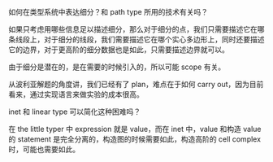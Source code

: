 如何在类型系统中表达细分？和 path type 所用的技术有关吗？

如果只考虑用哪些信息足以描述细分，那么对于细分的点，我们只需要描述它在哪条线段上，对于细分的线段，我们需要描述它在哪个实心多边形上，同时还要描述它的边界，对于更高阶的细分数据也是如此，只需要描述边界就可以。

由于细分是潜在的，是在需要的时候引入的，所以可能 scope 有关。

从波利亚解题的角度讲，我们已经有了 plan，难点在于如何 carry out，因为目前看来，通过实现语言来做实验的成本很高。

inet 和 linear type 可以简化这种困难吗？

在 the little typer 中 expression 就是 value，而在 inet 中，value 和构造 value 的 statement 是完全分离的，构造图的时候需要如此，构造高阶的 cell complex 时，可能也需要如此。